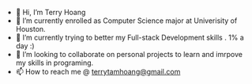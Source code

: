 - 👋 Hi, I’m Terry Hoang
- 👀 I’m currently enrolled as Computer Science major at Univerisity of Houston.
- 🌱 I’m currently trying to better my Full-stack Development skills . 1% a day :)
- 💞️ I’m looking to collaborate on personal projects to learn and imrpove my skills in programing. 
- 📫 How to reach me @ terrytamhoang@gmail.com

<!---
terrytamhoang/terrytamhoang is a ✨ special ✨ repository because its `README.md` (this file) appears on your GitHub profile.
You can click the Preview link to take a look at your changes.
--->
